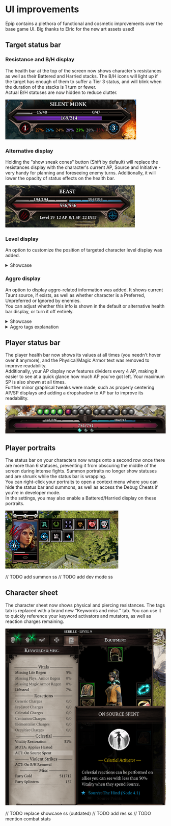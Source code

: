 ﻿# UI improvements

Epip contains a plethora of functional and cosmetic improvements over the base game UI. Big thanks to Elric for the new art assets used!

## Target status bar

### Resistance and B/H display

The health bar at the top of the screen now shows character's resistances as well as their Battered and Harried stacks. The B/H icons will light up if the target has enough of them to suffer a Tier 3 status, and will blink when the duration of the stacks is 1 turn or fewer.  
Actual B/H statuses are now hidden to reduce clutter.  

![Health bar showcase](img/ui/health_bar.png)

### Alternative display

Holding the "show sneak cones" button (Shift by default) will replace the resistances display with the character's current AP, Source and Initiative - very handy for planning and foreseeing enemy turns. Additionally, it will lower the opacity of status effects on the health bar.  

![Health bar alt](img/ui/health_bar_shift.png)

### Level display

An option to customize the position of targeted character level display was added.
<details>
<summary>Showcase</summary>
Accessible through <b>Options -> Epip settings -> General -> Character Level Display</b>.
<table>
<tr><td>Hidden:            </td><td><img src="../img/ui/lvl_display_hidden.png"/></td></tr>
<tr><td>After Name:        </td><td><img src="../img/ui/lvl_display_after_name.png"/></td></tr>
<tr><td>Below Health Bar:  </td><td><img src="../img/ui/lvl_display_below.png"/></td></tr>
<tr><td>When holding Shift:</td><td><img src="../img/ui/lvl_display_shift.png"/></td></tr>
</table>
</details>

### Aggro display

An option to display aggro-related information was added. It shows current Taunt source, if exists, as well as whether character is a Preferred, Unpreferred or Ignored by enemies.  
You can adjust whether this info is shown in the default or alternative health bar display, or turn it off entirely.
<details>
<summary>Showcase</summary>
Accessible through <b>Options -> Epip settings -> General -> Show Aggro Information</b>.
<table>
<tr><td>Preferred:   </td><td><img src="../img/ui/aggro_pref.png"/></td></tr>
<tr><td>Unpreferred: </td><td><img src="../img/ui/aggro_unpref.png"/></td></tr>
<tr><td>Ignored:     </td><td><img src="../img/ui/aggro_ignored.png"/></td></tr>
<tr><td>Taunted:     </td><td><img src="../img/ui/aggro_taunted.png"/></td></tr>
</table>
</details>
<details>
<summary>Aggro tags explanation</summary>
AI chooses its targets based on a number of parameters, such as target's effective HP, how easy it is to get to the target and so on. Its behavior is also influenced by aggro tags.
<ul>
<li>No tag: AI has no preference on whether to choose this character as the primary attack target or not. However, AI will actively try to hit this character with AOE attacks. Most characters will not have any aggro tag by default.</li>
<li>Preferred: AI will actively try to make this character its primary attack target. This aggro tag is manually provided to some important NPCs and is not normally obtainable during gameplay.</li>
<li>Unpreferred: AI will try not to make this character its primary target. <b>However, AI will still actively try to AOE this character.</b> This tag is usually acquired by using Subjugated status, and is also manually provided to some characters, mostly summons.</li>
<li>Ignored: AI will try to act as if this character does not exist.</li>
<li>Taunted: this AI will consider the source of Taunt a Preferred target.</li>
</ul>
</details>

## Player status bar

The player health bar now shows its values at all times (you needn't hover over it anymore), and the Physical/Magic Armor text was removed to improve readability.  
Additionally, your AP display now features dividers every 4 AP, making it easier to see at a quick glance how much AP you've got left. Your maximum SP is also shown at all times.  
Further minor graphical tweaks were made, such as properly centering AP/SP displays and adding a dropshadow to AP bar to improve its readability.  

![Player status bar showcase](img/ui/status_console.png)

## Player portraits

The status bar on your characters now wraps onto a second row once there are more than 6 statuses, preventing it from obscuring the middle of the screen during intense fights. Summon portraits no longer show statuses and are shrunk while the status bar is wrapping.  
You can right-click your portraits to open a context menu where you can hide the status bar and summons, as well as access the Debug Cheats if you're in developer mode.  
In the settings, you may also enable a Battered/Harried display on these portraits.  

![Player Info preview.](img/ui/player_info.png)

// TODO add summon ss
// TODO add dev mode ss

## Character sheet

The character sheet now shows physical and piercing resistances.
The tags tab is replaced with a brand new "Keywords and misc." tab. You can use it to quickly reference your keyword activators and mutators, as well as reaction charges remaining.

![Custom stat tab.](img/ui/keywords.png)

// TODO replace showcase ss (outdated)
// TODO add res ss
// TODO mention combat stats

